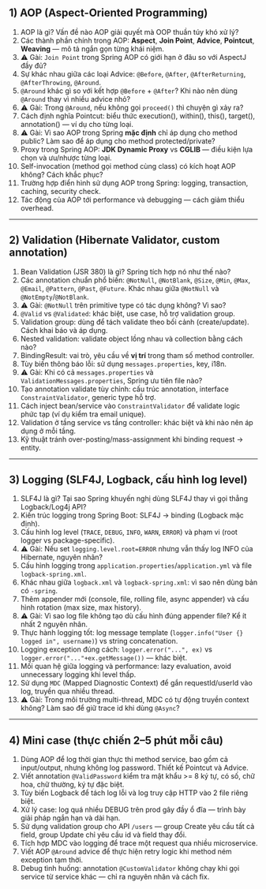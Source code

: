 ## 1) AOP (Aspect-Oriented Programming)

1. AOP là gì? Vấn đề nào AOP giải quyết mà OOP thuần túy khó xử lý?
2. Các thành phần chính trong AOP: **Aspect**, **Join Point**, **Advice**, **Pointcut**, **Weaving** — mô tả ngắn gọn từng khái niệm.
3. ⚠️ Gài: `Join Point` trong Spring AOP có giới hạn ở đâu so với AspectJ đầy đủ?
4. Sự khác nhau giữa các loại Advice: `@Before`, `@After`, `@AfterReturning`, `@AfterThrowing`, `@Around`.
5. `@Around` khác gì so với kết hợp `@Before` + `@After`? Khi nào nên dùng `@Around` thay vì nhiều advice nhỏ?
6. ⚠️ Gài: Trong `@Around`, nếu không gọi `proceed()` thì chuyện gì xảy ra?
7. Cách định nghĩa Pointcut: biểu thức execution(), within(), this(), target(), annotation() — ví dụ cho từng loại.
8. ⚠️ Gài: Vì sao AOP trong Spring **mặc định** chỉ áp dụng cho method public? Làm sao để áp dụng cho method protected/private?
9. Proxy trong Spring AOP: **JDK Dynamic Proxy** vs **CGLIB** — điều kiện lựa chọn và ưu/nhược từng loại.
10. Self-invocation (method gọi method cùng class) có kích hoạt AOP không? Cách khắc phục?
11. Trường hợp điển hình sử dụng AOP trong Spring: logging, transaction, caching, security check.
12. Tác động của AOP tới performance và debugging — cách giảm thiểu overhead.

---

## 2) Validation (Hibernate Validator, custom annotation)

1. Bean Validation (JSR 380) là gì? Spring tích hợp nó như thế nào?
2. Các annotation chuẩn phổ biến: `@NotNull`, `@NotBlank`, `@Size`, `@Min`, `@Max`, `@Email`, `@Pattern`, `@Past`, `@Future`. Khác nhau giữa `@NotNull` và `@NotEmpty`/`@NotBlank`.
3. ⚠️ Gài: `@NotNull` trên primitive type có tác dụng không? Vì sao?
4. `@Valid` vs `@Validated`: khác biệt, use case, hỗ trợ validation group.
5. Validation group: dùng để tách validate theo bối cảnh (create/update). Cách khai báo và áp dụng.
6. Nested validation: validate object lồng nhau và collection bằng cách nào?
7. BindingResult: vai trò, yêu cầu về **vị trí** trong tham số method controller.
8. Tùy biến thông báo lỗi: sử dụng `messages.properties`, key, i18n.
9. ⚠️ Gài: Khi có cả `messages.properties` và `ValidationMessages.properties`, Spring ưu tiên file nào?
10. Tạo annotation validate tùy chỉnh: cấu trúc annotation, interface `ConstraintValidator`, generic type hỗ trợ.
11. Cách inject bean/service vào `ConstraintValidator` để validate logic phức tạp (ví dụ kiểm tra email unique).
12. Validation ở tầng service vs tầng controller: khác biệt và khi nào nên áp dụng ở mỗi tầng.
13. Kỹ thuật tránh over-posting/mass-assignment khi binding request → entity.

---

## 3) Logging (SLF4J, Logback, cấu hình log level)

1. SLF4J là gì? Tại sao Spring khuyến nghị dùng SLF4J thay vì gọi thẳng Logback/Log4j API?
2. Kiến trúc logging trong Spring Boot: SLF4J → binding (Logback mặc định).
3. Cấu hình log level (`TRACE`, `DEBUG`, `INFO`, `WARN`, `ERROR`) và phạm vi (root logger vs package-specific).
4. ⚠️ Gài: Nếu set `logging.level.root=ERROR` nhưng vẫn thấy log INFO của Hibernate, nguyên nhân?
5. Cấu hình logging trong `application.properties`/`application.yml` và file `logback-spring.xml`.
6. Khác nhau giữa `logback.xml` và `logback-spring.xml`: vì sao nên dùng bản có `-spring`.
7. Thêm appender mới (console, file, rolling file, async appender) và cấu hình rotation (max size, max history).
8. ⚠️ Gài: Vì sao log file không tạo dù cấu hình đúng appender file? Kể ít nhất 2 nguyên nhân.
9. Thực hành logging tốt: log message template (`logger.info("User {} logged in", username)`) vs string concatenation.
10. Logging exception đúng cách: `logger.error("...", ex)` vs `logger.error("..."+ex.getMessage())` — khác biệt.
11. Mối quan hệ giữa logging và performance: lazy evaluation, avoid unnecessary logging khi level thấp.
12. Sử dụng `MDC` (Mapped Diagnostic Context) để gắn requestId/userId vào log, truyền qua nhiều thread.
13. ⚠️ Gài: Trong môi trường multi-thread, MDC có tự động truyền context không? Làm sao để giữ trace id khi dùng `@Async`?

---

## 4) Mini case (thực chiến 2–5 phút mỗi câu)

1. Dùng AOP để log thời gian thực thi method service, bao gồm cả input/output, nhưng không log password. Thiết kế Pointcut và Advice.
2. Viết annotation `@ValidPassword` kiểm tra mật khẩu >= 8 ký tự, có số, chữ hoa, chữ thường, ký tự đặc biệt.
3. Tùy biến Logback để tách log lỗi và log truy cập HTTP vào 2 file riêng biệt.
4. Xử lý case: log quá nhiều DEBUG trên prod gây đầy ổ đĩa — trình bày giải pháp ngắn hạn và dài hạn.
5. Sử dụng validation group cho API `/users` — group Create yêu cầu tất cả field, group Update chỉ yêu cầu id và field thay đổi.
6. Tích hợp MDC vào logging để trace một request qua nhiều microservice.
7. Viết AOP `@Around` advice để thực hiện retry logic khi method ném exception tạm thời.
8. Debug tình huống: annotation `@CustomValidator` không chạy khi gọi service từ service khác — chỉ ra nguyên nhân và cách fix.
